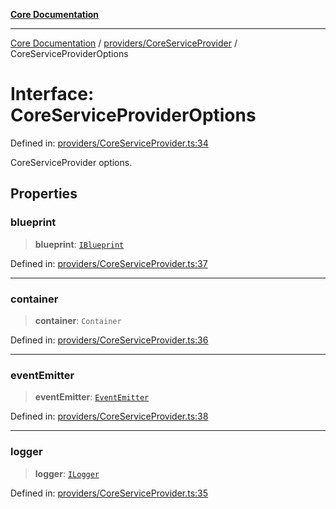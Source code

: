 [**Core Documentation**](../../../README.md)

***

[Core Documentation](../../../README.md) / [providers/CoreServiceProvider](../README.md) / CoreServiceProviderOptions

# Interface: CoreServiceProviderOptions

Defined in: [providers/CoreServiceProvider.ts:34](https://github.com/stonemjs/core/blob/e2fddc9518734748c09a72d4b4064dd1d4c1288c/src/providers/CoreServiceProvider.ts#L34)

CoreServiceProvider options.

## Properties

### blueprint

> **blueprint**: [`IBlueprint`](../../../declarations/type-aliases/IBlueprint.md)

Defined in: [providers/CoreServiceProvider.ts:37](https://github.com/stonemjs/core/blob/e2fddc9518734748c09a72d4b4064dd1d4c1288c/src/providers/CoreServiceProvider.ts#L37)

***

### container

> **container**: `Container`

Defined in: [providers/CoreServiceProvider.ts:36](https://github.com/stonemjs/core/blob/e2fddc9518734748c09a72d4b4064dd1d4c1288c/src/providers/CoreServiceProvider.ts#L36)

***

### eventEmitter

> **eventEmitter**: [`EventEmitter`](../../../events/EventEmitter/classes/EventEmitter.md)

Defined in: [providers/CoreServiceProvider.ts:38](https://github.com/stonemjs/core/blob/e2fddc9518734748c09a72d4b4064dd1d4c1288c/src/providers/CoreServiceProvider.ts#L38)

***

### logger

> **logger**: [`ILogger`](../../../declarations/interfaces/ILogger.md)

Defined in: [providers/CoreServiceProvider.ts:35](https://github.com/stonemjs/core/blob/e2fddc9518734748c09a72d4b4064dd1d4c1288c/src/providers/CoreServiceProvider.ts#L35)
